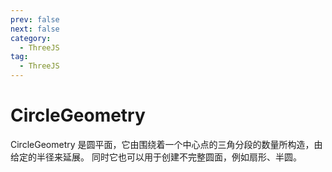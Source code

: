```yaml
---
prev: false
next: false
category:
  - ThreeJS
tag:
  - ThreeJS
---
```


# CircleGeometry

CircleGeometry 是圆平面，它由围绕着一个中心点的三角分段的数量所构造，由给定的半径来延展。 同时它也可以用于创建不完整圆面，例如扇形、半圆。

<!-- more -->
